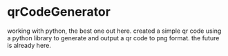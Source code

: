 # qrCodeGenerator
working with python, the best one out here.
created a simple qr code using a python library to generate and output a qr code to png format.
the future is already here.
